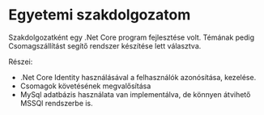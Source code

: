 # Egyetemi szakdolgozatom
Szakdolgozatként egy .Net Core program fejlesztése volt. Témának pedig Csomagszállítást segítő rendszer készítése lett választva.

Részei:
- .Net Core Identity használásával a felhasználók azonósítása, kezelése.
- Csomagok követésének megvalősítása
- MySql adatbázis használata van implementálva, de könnyen átvihető MSSQl rendszerbe is.
